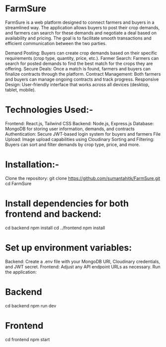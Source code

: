# FarmSure
FarmSure is a web platform designed to connect farmers and buyers in a streamlined way. The application allows buyers to post their crop demands, and farmers can search for these demands and negotiate a deal based on availability and pricing. The goal is to facilitate smooth transactions and efficient communication between the two parties.


Demand Posting: Buyers can create crop demands based on their specific requirements (crop type, quantity, price, etc.).
Farmer Search: Farmers can search for posted demands to find the best match for the crops they are offering.
Secure Deals: Once a match is found, farmers and buyers can finalize contracts through the platform.
Contract Management: Both farmers and buyers can manage ongoing contracts and track progress.
Responsive Design: User-friendly interface that works across all devices (desktop, tablet, mobile).


# Technologies Used:-
Frontend: React.js, Tailwind CSS
Backend: Node.js, Express.js
Database: MongoDB for storing user information, demands, and contracts
Authentication: Secure JWT-based login system for buyers and farmers
File Upload: Image upload capabilities using Cloudinary
Sorting and Filtering: Buyers can sort and filter demands by crop type, price, and more.

# Installation:-
Clone the repository:
git clone https://github.com/sumantahitk/FarmSure.git
cd FarmSure

# Install dependencies for both frontend and backend:
cd backend
npm install
cd ../frontend
npm install

# Set up environment variables:
Backend: Create a .env file with your MongoDB URI, Cloudinary credentials, and JWT secret.
Frontend: Adjust any API endpoint URLs as necessary.
Run the application:


# Backend
cd backend
npm run dev

# Frontend
cd frontend
npm start
